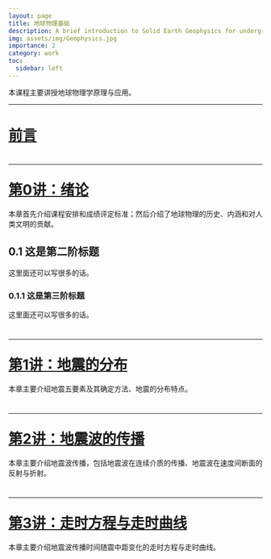 ```yaml
---
layout: page
title: 地球物理基础
description: A brief introduction to Solid Earth Geophysics for undergraduate
img: assets/img/Geophysics.jpg
importance: 2
category: work
toc:
  sidebar: left
---
```




本课程主要讲授地球物理学原理与应用。

---

# [前言](https://ihuangz.github.io/JuliaTutorials/tutorials/plotstest/)


<div><h1><hr>
	<a href="/assets/html/lecture-00.html" title="0">第0讲：绪论</a>
	</h1>
</div>

本章首先介绍课程安排和成绩评定标准；然后介绍了地球物理的历史、内涵和对人类文明的贡献。
## 0.1 这是第二阶标题
这里面还可以写很多的话。

### 0.1.1 这是第三阶标题
这里面还可以写很多的话。
	
<div><h1><hr>
	<a href="/assets/html/lecture-01.html" title="1">第1讲：地震的分布</a>
	</h1>
</div>

本章主要介绍地震五要素及其确定方法、地震的分布特点。


<div><h1><hr>
	<a href="/assets/html/lecture-02.html" title="2">第2讲：地震波的传播</a>
	</h1>
</div>

本章主要介绍地震波传播，包括地震波在连续介质的传播、地震波在速度间断面的反射与折射。

<div><h1><hr>
	<a href="/assets/html/lecture-03.html" title="3">第3讲：走时方程与走时曲线</a>
	</h1>
</div>

本章主要介绍地震波传播时间随震中距变化的走时方程与走时曲线。
